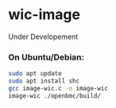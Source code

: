 # wic-image
Under Developement
### On Ubuntu/Debian:

```bash
sudo apt update
sudo apt install shc
gcc image-wic.c -o image-wic
image-wic ./openbmc/build/

